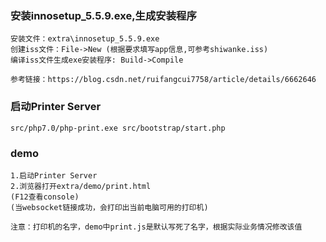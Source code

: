 ### 安装innosetup_5.5.9.exe,生成安装程序
```
安装文件：extra\innosetup_5.5.9.exe
创建iss文件：File->New (根据要求填写app信息,可参考shiwanke.iss)
编译iss文件生成exe安装程序: Build->Compile

参考链接：https://blog.csdn.net/ruifangcui7758/article/details/6662646
```

### 启动Printer Server
```
src/php7.0/php-print.exe src/bootstrap/start.php
```

### demo
```
1.启动Printer Server
2.浏览器打开extra/demo/print.html
(F12查看console)
(当websocket链接成功，会打印出当前电脑可用的打印机)

注意：打印机的名字，demo中print.js是默认写死了名字，根据实际业务情况修改该值
```

